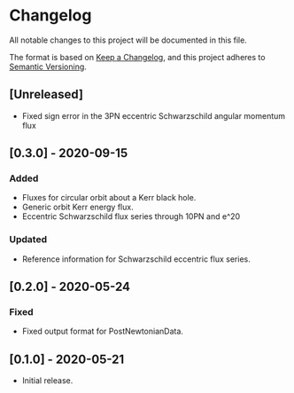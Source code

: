 # Changelog

All notable changes to this project will be documented in this file.

The format is based on [Keep a Changelog](https://keepachangelog.com/en/1.0.0/),
and this project adheres to [Semantic Versioning](https://semver.org/spec/v2.0.0.html).

## [Unreleased]

- Fixed sign error in the 3PN eccentric Schwarzschild angular momentum flux

## [0.3.0] - 2020-09-15

### Added
 - Fluxes for circular orbit about a Kerr black hole.
 - Generic orbit Kerr energy flux.
 - Eccentric Schwarzschild flux series through 10PN and e^20
 
### Updated
 - Reference information for Schwarzschild eccentric flux series.

## [0.2.0] - 2020-05-24

### Fixed
 - Fixed output format for PostNewtonianData.


## [0.1.0] - 2020-05-21
 - Initial release.

